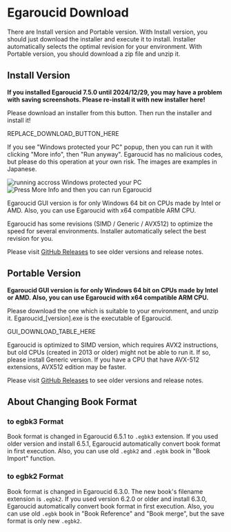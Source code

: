 # Egaroucid Download

There are Install version and Portable version. With Install version, you should just download the installer and execute it to install. Installer automatically selects the optimal revision for your environment. With Portable version, you should download a zip file and unzip it.



## Install Version

<b>If you installed Egaroucid 7.5.0 until 2024/12/29, you may have a problem with saving screenshots. Please re-install it with new installer here!</b>

Please download an installer from this button. Then run the installer and install it!

REPLACE_DOWNLOAD_BUTTON_HERE

If you see "Windows protected your PC" popup, then you can run it with clicking "More info", then "Run anyway". Egaroucid has no malicious codes, but please do this  operation at your own risk. The images are examples in Japanese.

<div class="centering_box">
    <img class="pic2" src="img/cant_run1.png" alt="running accross Windows protected your PC">
    <img class="pic2" src="img/cant_run2.png" alt="Press More Info and then you can run Egaroucid">
</div>



Egaroucid GUI version is for only Windows 64 bit on CPUs made by Intel or AMD. Also, you can use Egaroucid with x64 compatible ARM CPU.

Egaroucid has some revisions (SIMD / Generic / AVX512) to optimize the speed for several environments. Installer automatically select the best revision for you.

Please visit [GitHub Releases](https://github.com/Nyanyan/Egaroucid/releases) to see older versions and release notes.



## Portable Version

<b>Egaroucid GUI version is for only Windows 64 bit on CPUs made by Intel or AMD. Also, you can use Egaroucid with x64 compatible ARM CPU.</b>

Please download the one which is suitable to your environment, and unzip it. Egaroucid_[version].exe is the executable of Egaroucid.



GUI_DOWNLOAD_TABLE_HERE



Egaroucid is optimized to SIMD version, which requires AVX2 instructions, but old CPUs (created in 2013 or older) might not be able to run it. If so, please install Generic version. If you have a CPU that have AVX-512 extensions, AVX512 edition may be faster.


Please visit [GitHub Releases](https://github.com/Nyanyan/Egaroucid/releases) to see older versions and release notes.



## About Changing Book Format

### to egbk3 Format

Book format is changed in Egaroucid 6.5.1 to ```.egbk3``` extension. If you used older version and install 6.5.1, Egaroucid automatically convert book format in first execution. Also, you can use old ```.egbk2``` and ```.egbk``` book in "Book Import" function.

### to egbk2 Format

Book format is changed in Egaroucid 6.3.0. The new book's filename extension is ```.egbk2```. If you used version 6.2.0 or older and install 6.3.0, Egaroucid automatically convert book format in first execution. Also, you can use old ```.egbk``` book in "Book Reference" and "Book merge", but the save format is only new ```.egbk2```.

